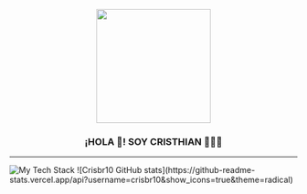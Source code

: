 <p align="center" width="300">
   <img align="center" width="200" src="https://user-images.githubusercontent.com/120913427/229366680-034ead22-3abe-40d0-a74c-0cf48043dee5.png" />
   <h3 align="center">¡HOLA 👋! SOY CRISTHIAN 👨🏻‍💻</h3>
</p>
<hr>
<img src="https://github-readme-tech-stack.vercel.app/api/cards?borderRadius=5.3&showBorder=false&lineCount=2&theme=facebook&gap=11&hideBg=true&line1=html5,html,ff0505;css3,css,0335fc;bootstrap,bootstrap,c800ff;&line2=javascript,javascript,fbff00;git,git,ff8800;github,github,ffffff;" alt="My Tech Stack" />
![Crisbr10 GitHub stats](https://github-readme-stats.vercel.app/api?username=crisbr10&show_icons=true&theme=radical)
